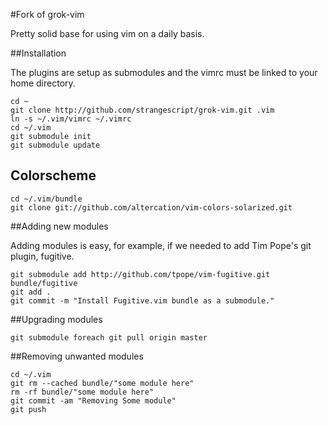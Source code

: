 #Fork of grok-vim

Pretty solid base for using vim on a daily basis.

##Installation

The plugins are setup as submodules and the vimrc must be linked to your home directory.

    cd ~
    git clone http://github.com/strangescript/grok-vim.git .vim
    ln -s ~/.vim/vimrc ~/.vimrc
    cd ~/.vim
    git submodule init
    git submodule update
## Colorscheme

    cd ~/.vim/bundle
    git clone git://github.com/altercation/vim-colors-solarized.git

##Adding new modules

Adding modules is easy, for example, if we needed to add Tim Pope's git plugin, fugitive.

    git submodule add http://github.com/tpope/vim-fugitive.git bundle/fugitive
    git add .
    git commit -m "Install Fugitive.vim bundle as a submodule."


##Upgrading modules

    git submodule foreach git pull origin master

##Removing unwanted modules

    cd ~/.vim
    git rm --cached bundle/"some module here"
    rm -rf bundle/"some module here"
    git commit -am "Removing Some module"
    git push
